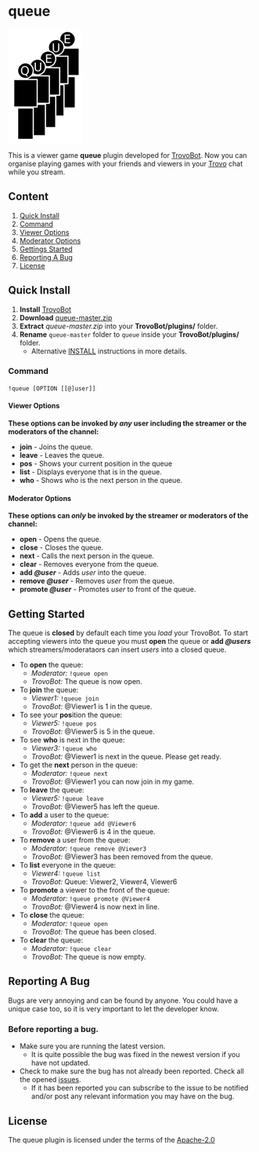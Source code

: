 # queue

![A queue of 5 people standing behind each other in a line.](https://github.com/unarmedguitar/queue/blob/master/img/queue.png)

This is a viewer game **queue** plugin developed for [TrovoBot](https://github.com/unarmedguitar/TrovoBot/). Now you can organise playing games with your friends and viewers in your [Trovo](https://trovo.live/) chat while you stream.

## Content
1. [Quick Install](#quick-install)
2. [Command](#command)
3. [Viewer Options](#viewer-options)
4. [Moderator Options](#moderator-options)
5. [Gettings Started](#getting-started)
6. [Reporting A Bug](#reporting-a-bug)
7. [License](#license)

## Quick Install
1. **Install** [TrovoBot](https://github.com/unarmedguitar/TrovoBot/)
2. **Download** [queue-master.zip](https://github.com/unarmedguitar/queue/archive/master.zip)
3. **Extract** *queue-master.zip* into your **TrovoBot/plugins/** folder.
4. **Rename** `queue-master` folder to `queue` inside your **TrovoBot/plugins/** folder.
    - Alternative [INSTALL](https://github.com/unarmedguitar/queue/blob/master/INSTALL.md) instructions in more details.

### Command
    !queue [OPTION [[@]user]]

#### Viewer Options
**These options can be invoked by *any* user including the streamer or the moderators of the channel:**
- **join** - Joins the queue.
- **leave** - Leaves the queue.
- **pos** - Shows your current position in the queue
- **list** - Displays everyone that is in the queue.
- **who** - Shows who is the next person in the queue.

#### Moderator Options
**These options can *only* be invoked by the streamer or moderators of the channel:**
- **open** - Opens the queue.
- **close** - Closes the queue.
- **next** - Calls the next person in the queue.
- **clear** - Removes everyone from the queue.
- **add *@user*** - Adds *user* into the queue.
- **remove *@user*** - Removes *user* from the queue.
- **promote *@user*** - Promotes *user* to front of the queue.

## Getting Started
The queue is **closed** by default each time you *load* your TrovoBot. To start accepting viewers into the queue you must **open** the queue or **add *@users*** which streamers/moderataors can insert *users* into a closed queue.
- To **open** the queue: 
    - *Moderator:* `!queue open` 
    - *TrovoBot:* The queue is now open.
- To **join** the queue: 
    - *Viewer1:* `!queue join` 
    - *TrovoBot:* @Viewer1 is 1 in the queue.
- To see your **pos**ition the queue: 
    - *Viewer5:* `!queue pos` 
    - *TrovoBot:* @Viewer5 is 5 in the queue.
- To see **who** is next in the queue: 
    - *Viewer3:* `!queue who` 
    - *TrovoBot:* @Viewer1 is next in the queue. Please get ready.
- To get the **next** person in the queue: 
    - *Moderator:* `!queue next` 
    - *TrovoBot:* @Viewer1 you can now join in my game.
- To **leave** the queue: 
    - *Viewer5:* `!queue leave` 
    - *TrovoBot:* @Viewer5 has left the queue.
- To **add** a user to the queue: 
    - *Moderator:* `!queue add @Viewer6` 
    - *TrovoBot:* @Viewer6 is 4 in the queue.
- To **remove** a user from the queue: 
    - *Moderator:* `!queue remove @Viewer3` 
    - *TrovoBot:* @Viewer3 has been removed from the queue.
- To **list** everyone in the queue: 
    - *Viewer4:* `!queue list` 
    - *TrovoBot:* Queue: Viewer2, Viewer4, Viewer6
- To **promote** a viewer to the front of the queue: 
    - *Moderator:* `!queue promote @Viewer4` 
    - *TrovoBot:* @Viewer4 is now next in line.
- To **close** the queue: 
    - *Moderator:* `!queue open` 
    - *TrovoBot:* The queue has been closed.
- To **clear** the queue:
    - *Moderator:* `!queue clear`
    - *TrovoBot:* The queue is now empty.

## Reporting A Bug
Bugs are very annoying and can be found by anyone. You could have a unique case too, so it is very important to let the developer know.

### Before reporting a bug.
- Make sure you are running the latest version.
    - It is quite possible the bug was fixed in the newest version if you have not updated.
- Check to make sure the bug has not already been reported. Check all the opened [issues](https://github.com/unarmedguitar/queue/issues).
    - If it has been reported you can subscribe to the issue to be notified and/or post any relevant information you may have on the bug.

## License
The queue plugin is licensed under the terms of the [Apache-2.0](https://github.com/unarmedguitar/queue/blob/master/LICENSE)
